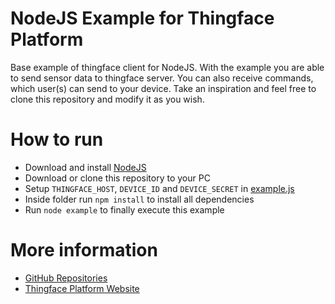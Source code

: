 # NodeJS Example for Thingface Platform
Base example of thingface client for NodeJS. With the example you are able to send sensor data to thingface server.
You can also receive commands, which user(s) can send to your device.
Take an inspiration and feel free to clone this repository and modify it as you wish.

# How to run
- Download and install [NodeJS](https://nodejs.org/)
- Download or clone this repository to your PC
- Setup `THINGFACE_HOST`, `DEVICE_ID` and `DEVICE_SECRET` in [example.js](example.js)
- Inside folder run `npm install` to install all dependencies
- Run `node example` to finally execute this example

# More information
- [GitHub Repositories](https://github.com/thingface "GitHub Repositories")
- [Thingface Platform Website](http://thingface.io/ "Thingface Platform Website")
